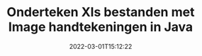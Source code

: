 ---
############################# Static ############################
layout: "auto-gen-signature"
date: 2022-03-01T15:12:22
draft: false
operation: Sign
signaturetype: Image
fileformat: Xls
productName: Java
lang: nl
productCode: java
otherformats: pdf doc docx docm dot dotm dotx odt ott rtf xls xlsx xlsm xlsb csv ods ots xltx xltm ppt pptx pps ppsx odp otp potx potm pptm ppsm png jpg bmp gif tiff svg webp wmf
breadcrumb: Put Image signature on Xls for Java

############################# Head ############################
head_title: "Image handtekeningen toevoegen aan Xls bestand met Java"
head_description: "Zet Image Signature op Xls bestand voor Java met een paar regels code. Gebruik de GroupDocs Document Signature API om tientallen bestandsindelingen te ondertekenen."

############################# Header ############################
title: "Onderteken Xls bestanden met Image handtekeningen in Java"
description: "Hoe voeg je een Image handtekening toe met een paar regels Java code"
bg_image: "https://cms.admin.containerize.com/templates/aspose/App_Themes/V3/images/bg/header1.png"
bg_overlay: false
button:
    enable: true

############################# SubMenu ############################
submenu:
    enable: true

    left:
        img_alt: "GroupDocs.Signature for Java"
        image: "https://cms.admin.containerize.com/templates/groupdocs/images/product-logos/90x90-noborder/groupdocs-signature-java.png"
        product: "GroupDocs.Signature"
        platform: "Java"



############################# About ############################
about:
    enable: true
    title: "Over GroupDocs.Signature for Java API voor beeldhandtekeningen"
    content: |
        [GroupDocs.Signature for Java](https://products.groupdocs.com/signature/java/) is een populaire API voor het elektronisch ondertekenen van digitale documenten. Handtekeningen zoals teksten, afbeeldingen, digitale certificaten, barcodes, QR-codes, stempels of metadata zijn beschikbaar. Handtekeningen kunnen worden geplaatst op PDF's, MS Word-documenten, MS Excel-werkmappen, MS PowerPoint-presentaties, Adobe Photoshop-bestanden en verschillende afbeeldingsformaten. Klanten kunnen hun document ondertekenen en de elektronische handtekeningen die op die documenten zijn geplaatst bijwerken, zoeken, verifiëren, verwijderen of een voorbeeld bekijken. Bovendien zijn er veel mogelijkheden voor het aanpassen van handtekeningen.
    

############################# Steps ############################
steps:
    enable: true
    title_left: "Stappen om Xls te ondertekenen met Image in Java"
    content_left: |
        [GroupDocs.Signature for Java](https://products.groupdocs.com/signature/java/) biedt de mogelijkheid om Xls documenten snel en gemakkelijk te ondertekenen met Image handtekeningen.
        
        * Maak een instantie van de Signature-klasse die een Xls-bestand levert dat moet worden ondertekend als pad of geheugenstroom
        * Instantieer SignOptions klasse en stel alle gevraagde gegevens in.
        * Roep de methode Signature.Sign() op en geef uitvoer Xls-bestand of geheugenstroom

    title_right: " systeem vereisten"
    content_right: |
        GroupDocs.Signature for Java worden ondersteund op alle belangrijke platforms en besturingssystemen. Voordat u de onderstaande code uitvoert, moet u ervoor zorgen dat de volgende vereisten op uw systeem zijn geïnstalleerd.

        * Besturingssystemen: Microsoft Windows, Linux, MacOS
        * Ontwikkelomgevingen: NetBeans, Intellij IDEA, Eclipse, etc.
        * Java runtime: J2SE 6.0 and above
        * Download de nieuwste GroupDocs.Signature for Java van [Maven](https://repository.groupdocs.com/webapp/#/artifacts/browse/tree/General/repo/com/groupdocs/groupdocs-signature)
         
    code: |
        ```java    
                
        // Set up input Xls file
        String filePath = "input.xls";
        // Set up output file
        String outputFilePath = "output.xls";
        // Provide image file
        String imageFilePath = "image.png";

        // Instantiate Signature for input file
        Signature signature = new Signature(filePath);

        //Provide sign options
        ImageSignOptions options = new ImageSignOptions(imageFilePath);

        // set signature position
        options.setLeft(50);
        options.setTop(200);

        // sign Xls document
        SignResult result = signature.sign(outputFilePath, options);
        ```

############################# Demos ############################
demos:
    enable: true
    title: "Xls documenten ondertekenen met Image Live Demo"
    content: |
       Onderteken het Xls-bestand met verschillende handtekeningen op dit moment door naar de website [GroupDocs.Signature App](https://products.groupdocs.app/signature/family) te gaan. Gratis online demo voor u klaar.          

############################# More Formats ############################
more_formats:
    enable: true
    title: "Andere ondersteunde Image handtekeningen voor Java"
    content: |
        "U kunt Xls ook ondertekenen met andere soorten handtekeningen. Zie de lijst hieronder."
    format: 
       
       
back_to_top:
    enable: true
---